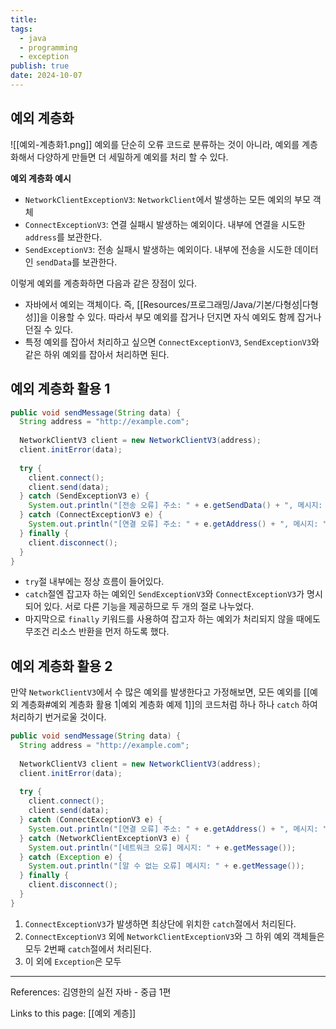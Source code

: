 ```yaml
---
title: 
tags:
  - java
  - programming
  - exception
publish: true
date: 2024-10-07
---
```

## 예외 계층화
![[예외-계층화1.png]]
예외를 단순히 오류 코드로 분류하는 것이 아니라, 예외를 계층화해서 다양하게 만들면 더 세밀하게 예외를 처리 할 수 있다.

**예외 계층화 예시**

- `NetworkClientExceptionV3`: `NetworkClient`에서 발생하는 모든 예외의 부모 객체
- `ConnectExceptionV3`: 연결 실패시 발생하는 예외이다. 내부에 연결을 시도한 `address`를 보관한다.
- `SendExceptionV3`: 전송 실패시 발생하는 예외이다. 내부에 전송을 시도한 데이터인 `sendData`를 보관한다.

이렇게 예외를 계층화하면 다음과 같은 장점이 있다.
- 자바에서 예외는 객체이다. 즉, [[Resources/프로그래밍/Java/기본/다형성|다형성]]을 이용할 수 있다. 따라서 부모 예외를 잡거나 던지면 자식 예외도 함께 잡거나 던질 수 있다.
- 특정 예외를 잡아서 처리하고 싶으면 `ConnectExceptionV3`, `SendExceptionV3`와 같은 하위 예외를 잡아서 처리하면 된다.

## 예외 계층화 활용 1
```java title="예외 계층화 예제 1"
public void sendMessage(String data) {  
  String address = "http://example.com";  
  
  NetworkClientV3 client = new NetworkClientV3(address);  
  client.initError(data);  
  
  try {  
    client.connect();  
    client.send(data);  
  } catch (SendExceptionV3 e) {  
    System.out.println("[전송 오류] 주소: " + e.getSendData() + ", 메시지: " + e.getMessage());  
  } catch (ConnectExceptionV3 e) {  
    System.out.println("[연결 오류] 주소: " + e.getAddress() + ", 메시지: " + e.getMessage());  
  } finally {  
    client.disconnect();  
  }  
}
```

- `try`절 내부에는 정상 흐름이 들어있다.
- `catch`절엔 잡고자 하는 예외인 `SendExceptionV3`와 `ConnectExceptionV3`가 명시되어 있다. 서로 다른 기능을 제공하므로 두 개의 절로 나누었다.
- 마지막으로 `finally` 키워드를 사용하여 잡고자 하는 예외가 처리되지 않을 때에도 무조건 리소스 반환을 먼저 하도록 했다.

## 예외 계층화 활용 2
만약 `NetworkClientV3`에서 수 많은 예외를 발생한다고 가정해보면, 모든 예외를 [[예외 계층화#예외 계층화 활용 1|예외 계층화 예제 1]]의 코드처럼 하나 하나 `catch` 하여 처리하기 번거로울 것이다.
```java title="예외 계층화 예제 2"
public void sendMessage(String data) {  
  String address = "http://example.com";  
  
  NetworkClientV3 client = new NetworkClientV3(address);  
  client.initError(data);  
  
  try {  
    client.connect();  
    client.send(data);  
  } catch (ConnectExceptionV3 e) {  
    System.out.println("[연결 오류] 주소: " + e.getAddress() + ", 메시지: " + e.getMessage());  
  } catch (NetworkClientExceptionV3 e) {  
    System.out.println("[네트워크 오류] 메시지: " + e.getMessage());  
  } catch (Exception e) {  
    System.out.println("[알 수 없는 오류] 메시지: " + e.getMessage());  
  } finally {  
    client.disconnect();  
  }  
}
```
1. `ConnectExceptionV3`가 발생하면 최상단에 위치한 `catch`절에서 처리된다.
2. `ConnectExceptionV3` 외에 `NetworkClientExceptionV3`와 그 하위 예외 객체들은 모두 2번째 `catch`절에서 처리된다.
3. 이 외에 `Exception`은 모두 

---
References: 김영한의 실전 자바 - 중급 1편

Links to this page: [[예외 계층]]